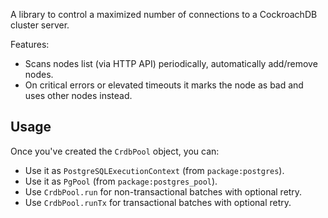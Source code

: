 A library to control a maximized number of connections to a CockroachDB cluster server.

Features:
- Scans nodes list (via HTTP API) periodically, automatically add/remove nodes.
- On critical errors or elevated timeouts it marks the node as bad and uses other nodes instead.

## Usage

Once you've created the `CrdbPool` object, you can:

- Use it as `PostgreSQLExecutionContext` (from `package:postgres`).
- Use it as `PgPool` (from `package:postgres_pool`).
- Use `CrdbPool.run` for non-transactional batches with optional retry.
- Use `CrdbPool.runTx` for transactional batches with optional retry.
